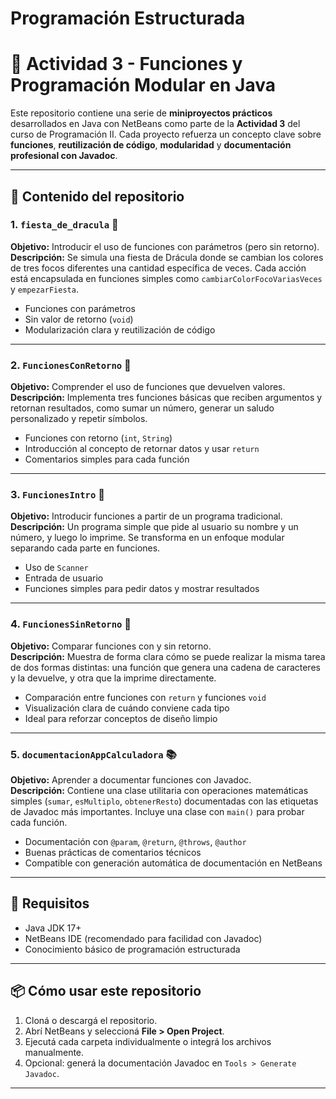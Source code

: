 # Programación Estructurada

# 🧠 Actividad 3 - Funciones y Programación Modular en Java

Este repositorio contiene una serie de **miniproyectos prácticos** desarrollados en Java con NetBeans como parte de la **Actividad 3** del curso de Programación II. Cada proyecto refuerza un concepto clave sobre **funciones**, **reutilización de código**, **modularidad** y **documentación profesional con Javadoc**.

---

## 📂 Contenido del repositorio

### 1. `fiesta_de_dracula` 🦇  
**Objetivo:** Introducir el uso de funciones con parámetros (pero sin retorno).  
**Descripción:** Se simula una fiesta de Drácula donde se cambian los colores de tres focos diferentes una cantidad específica de veces. Cada acción está encapsulada en funciones simples como `cambiarColorFocoVariasVeces` y `empezarFiesta`.

- Funciones con parámetros
- Sin valor de retorno (`void`)
- Modularización clara y reutilización de código

---

### 2. `FuncionesConRetorno` 🔁  
**Objetivo:** Comprender el uso de funciones que devuelven valores.  
**Descripción:** Implementa tres funciones básicas que reciben argumentos y retornan resultados, como sumar un número, generar un saludo personalizado y repetir símbolos.

- Funciones con retorno (`int`, `String`)
- Introducción al concepto de retornar datos y usar `return`
- Comentarios simples para cada función

---

### 3. `FuncionesIntro` 👤  
**Objetivo:** Introducir funciones a partir de un programa tradicional.  
**Descripción:** Un programa simple que pide al usuario su nombre y un número, y luego lo imprime. Se transforma en un enfoque modular separando cada parte en funciones.

- Uso de `Scanner`
- Entrada de usuario
- Funciones simples para pedir datos y mostrar resultados

---

### 4. `FuncionesSinRetorno` 🔔  
**Objetivo:** Comparar funciones con y sin retorno.  
**Descripción:** Muestra de forma clara cómo se puede realizar la misma tarea de dos formas distintas: una función que genera una cadena de caracteres y la devuelve, y otra que la imprime directamente.

- Comparación entre funciones con `return` y funciones `void`
- Visualización clara de cuándo conviene cada tipo
- Ideal para reforzar conceptos de diseño limpio

---

### 5. `documentacionAppCalculadora` 📚  
**Objetivo:** Aprender a documentar funciones con Javadoc.  
**Descripción:** Contiene una clase utilitaria con operaciones matemáticas simples (`sumar`, `esMultiplo`, `obtenerResto`) documentadas con las etiquetas de Javadoc más importantes. Incluye una clase con `main()` para probar cada función.

- Documentación con `@param`, `@return`, `@throws`, `@author`
- Buenas prácticas de comentarios técnicos
- Compatible con generación automática de documentación en NetBeans

---

## 🔧 Requisitos

- Java JDK 17+
- NetBeans IDE (recomendado para facilidad con Javadoc)
- Conocimiento básico de programación estructurada

---

## 📦 Cómo usar este repositorio

1. Cloná o descargá el repositorio.
2. Abrí NetBeans y seleccioná **File > Open Project**.
3. Ejecutá cada carpeta individualmente o integrá los archivos manualmente.
4. Opcional: generá la documentación Javadoc en `Tools > Generate Javadoc`.

---



